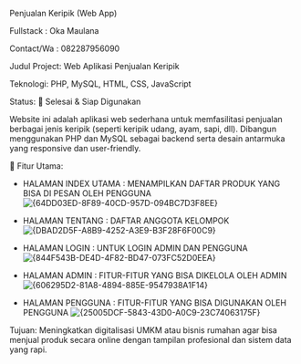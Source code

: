 Penjualan Keripik (Web App)

Fullstack : Oka Maulana

Contact/Wa : 082287956090

Judul Project: Web Aplikasi Penjualan Keripik

Teknologi: PHP, MySQL, HTML, CSS, JavaScript

Status: 🚀 Selesai & Siap Digunakan

Website ini adalah aplikasi web sederhana untuk memfasilitasi penjualan berbagai jenis keripik (seperti keripik udang, ayam, sapi, dll). Dibangun menggunakan PHP dan MySQL sebagai backend serta desain antarmuka yang responsive dan user-friendly.

🔧 Fitur Utama:

- HALAMAN INDEX UTAMA : MENAMPILKAN DAFTAR PRODUK YANG BISA DI PESAN OLEH PENGGUNA
![{64DD03ED-8F89-40CD-957D-094BC7D3F8EE}](https://github.com/user-attachments/assets/ea1c2eb1-d86b-4918-908a-6650731b4f01)

- HALAMAN TENTANG : DAFTAR ANGGOTA KELOMPOK
![{DBAD2D5F-A8B9-4252-A3E9-B3F28F6F00C9}](https://github.com/user-attachments/assets/2334a13d-760f-4665-8def-a169635c9fb1)

- HALAMAN LOGIN : UNTUK LOGIN ADMIN DAN PENGGUNA
![{844F543B-DE4D-4F82-BD47-073FC52D0EEA}](https://github.com/user-attachments/assets/b264f635-42d6-45b3-9ccf-801f3ad667d0)

- HALAMAN ADMIN : FITUR-FITUR YANG BISA DIKELOLA OLEH ADMIN
![{606295D2-81A8-4894-885E-9547938A1F14}](https://github.com/user-attachments/assets/a5f62c22-7e75-4e6e-ae2a-f86c192a2caf)

- HALAMAN PENGGUNA : FITUR-FITUR YANG BISA DIGUNAKAN OLEH PENGGUNA
![{25005DCF-5843-43D0-A0C9-23C74063175F}](https://github.com/user-attachments/assets/52f76aad-398e-4385-bef6-ddac8f662c5c)




Tujuan:
Meningkatkan digitalisasi UMKM atau bisnis rumahan agar bisa menjual produk secara online dengan tampilan profesional dan sistem data yang rapi.
